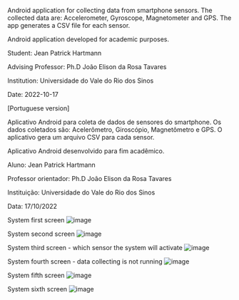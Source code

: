 Android application for collecting data from smartphone sensors.
The collected data are: Accelerometer, Gyroscope, Magnetometer and GPS.
The app generates a CSV file for each sensor.

Android application developed for academic purposes.

Student: Jean Patrick Hartmann

Advising Professor: Ph.D João Elison da Rosa Tavares

Institution: Universidade do Vale do Rio dos Sinos

Date: 2022-10-17



[Portuguese version]

Aplicativo Android para coleta de dados de sensores do smartphone.
Os dados coletados são: Acelerômetro, Giroscópio, Magnetômetro e GPS.
O aplicativo gera um arquivo CSV para cada sensor.

Aplicativo Android desenvolvido para fim acadêmico.

Aluno: Jean Patrick Hartmann

Professor orientador: Ph.D João Elison da Rosa Tavares

Instituição: Universidade do Vale do Rio dos Sinos

Data: 17/10/2022

System first screen
![image](https://user-images.githubusercontent.com/32403781/196269794-cedc428c-749b-4e3c-a3c8-8eac62ef58d7.png)


System second screen 
![image](https://user-images.githubusercontent.com/32403781/196270055-e9ef3f51-62d7-4c1d-bf99-393eb561ba8f.png)


System third screen - which sensor the system will activate
![image](https://user-images.githubusercontent.com/32403781/196271076-5db2e754-42d1-4d69-8124-7b6079c17661.png)


System fourth screen - data collecting is not running
![image](https://user-images.githubusercontent.com/32403781/196270186-945df115-9df8-4ab3-80c2-8905b61490cf.png)


System fifth screen
![image](https://user-images.githubusercontent.com/32403781/196271200-aa7607b1-e4a2-49cd-8033-0a94b4eb1a55.png)



System sixth screen
![image](https://user-images.githubusercontent.com/32403781/196271480-269e2866-7598-418d-be55-e7afd628f068.png)






